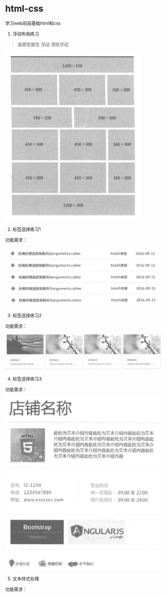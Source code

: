 # html-css
学习web前段基础html和css

1. 浮动布局练习

>盒模型属性 浮动 清除浮动

![布局1](img/layout1.PNG)

2. 标签选择练习1

功能需求：

![list](img/list1.PNG)

3. 标签选择练习2

功能需求：

![list](img/list2.PNG)

4. 标签选择练习3

功能需求：

![list](img/list3.PNG)

5. 文本样式处理

功能需求：

